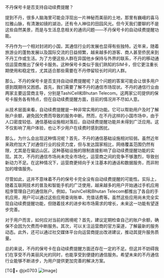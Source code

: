 不丹保号卡是否支持自动续费提醒？

提到不丹，很多人脑海里可能会浮现出一片神秘而美丽的土地，那里有巍峨的喜马拉雅山脉，有清澈如镜的湖泊，还有令人神往的田园风光。但今天我们要聊的不是这些自然美景，而是与生活息息相关的通讯问题——不丹保号卡的自动续费提醒功能。

不丹作为一个相对封闭的小国，其通信行业的发展也显得有些独特。近年来，随着旅游业的蓬勃发展以及国际交流的日益频繁，越来越多的游客、商人甚至侨民来到不丹工作或生活。为了方便这些人群在异国他乡保持与外界的联系，不丹的移动通信运营商推出了保号卡服务。这种保号卡类似于我们熟知的SIM卡，但它更注重长期使用和稳定性，尤其适合那些需要在不丹停留较长时间的人群。

那么，不丹的保号卡是否支持自动续费提醒呢？这个问题的答案可能会让很多用户感到既期待又困惑。首先，我们需要了解不丹的通信市场现状。不丹的通信行业由两家主要运营商主导，分别是TashiCell和Bhutan Telecom。这两家公司提供的保号卡服务各有特点，但在自动续费提醒方面，目前的情况并不尽如人意。

从技术层面来看，自动续费提醒是一种非常实用的功能。它可以帮助用户及时了解账户余额，避免因欠费而导致的服务中断。然而，在不丹这样的小国市场中，由于人口密度较低、通信基础设施相对落后，自动续费提醒功能并未得到广泛应用。这不仅影响了用户体验，也让不少用户在续费时感到困扰。

那么，为什么会出现这种情况呢？首先，不丹的通信基础设施相对较弱。虽然近年来政府加大了对通信行业的投资力度，但与发达国家相比，网络覆盖范围仍然有限，尤其是在偏远山区。这种基础设施的限制直接影响了自动续费提醒功能的实现。其次，不丹的通信市场尚未完全市场化，运营商之间的竞争不够激烈，导致创新动力不足。在这种情况下，运营商更倾向于关注基本的通话和数据服务，而非附加的增值服务。

尽管如此，这并不意味着不丹的保号卡完全没有自动续费提醒的可能性。实际上，随着互联网技术的普及和智能手机的广泛使用，越来越多的用户开始通过手机应用程序管理自己的通信账户。例如，TashiCell和Bhutan Telecom都推出了各自的手机应用，用户可以通过这些应用查询账单、充值话费等。虽然这些应用尚未完全实现自动续费提醒功能，但随着技术的进步和市场需求的增长，未来这一功能有望逐步完善。

对于用户而言，如何应对当前的困境呢？首先，建议定期检查自己的账户余额，确保不会因为欠费而中断服务。其次，可以关注运营商的官方渠道，了解最新的服务动态。此外，还可以通过社交媒体平台向运营商提出改进建议，推动其提升服务质量。

总的来说，不丹的保号卡在自动续费提醒方面还存在一定的不足。但这并不妨碍我们在享受不丹美丽风光的同时，也能享受到便捷的通信服务。希望未来的不丹通信行业能够不断进步，为用户提供更加完善的解决方案。

[TG💪+ @jx0703 ![Image](https://github.com/user-attachments/assets/dbca1d08-cadb-493c-b0ec-ad6f7a83f270)]